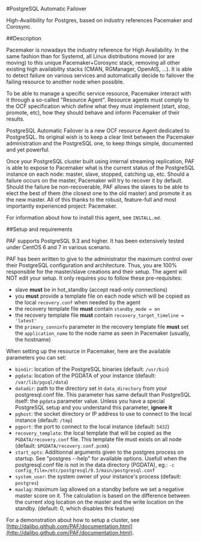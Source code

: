 #PostgreSQL Automatic Failover

High-Availibility for Postgres, based on industry references Pacemaker and
Corosync.

##Description

Pacemaker is nowadays the industry reference for High Availability. In the same
fashion than for Systemd, all Linux distributions moved (or are moving) to this
unique Pacemaker+Corosync stack, removing all other existing high availability
stacks (CMAN, RGManager, OpenAIS, ...). It is able to detect failure on various
services and automatically decide to failover the failing resource to another
node when possible.

To be able to manage a specific service resource, Pacemaker interact with it
through a so-called "Resource Agent". Resource agents must comply to the OCF
specification which define what they must implement (start, stop, promote,
etc), how they should behave and inform Pacemaker of their results.

PostgreSQL Automatic Failover is a new OCF resource Agent dedicated to
PostgreSQL. Its original wish is to keep a clear limit between the Pacemaker
administration and the PostgreSQL one, to keep things simple, documented and
yet powerful.

Once your PostgreSQL cluster built using internal streaming replication, PAF is
able to expose to Pacemaker what is the current status of the PostgreSQL
instance on each node: master, slave, stopped, catching up, etc. Should a
failure occurs on the master, Pacemaker will try to recover it by default.
Should the failure be non-recoverable, PAF allows the slaves to be able to
elect the best of them (the closest one to the old master) and promote it as
the new master. All of this thanks to the robust, feature-full and most
importantly experienced project: Pacemaker.

For information about how to install this agent, see `INSTALL.md`.

##Setup and requirements

PAF supports PostgreSQL 9.3 and higher. It has been extensively tested under
CentOS 6 and 7 in various scenario.

PAF has been written to give to the administrator the maximum control
over their PostgreSQL configuration and architecture. Thus, you are 100%
responsible for the master/slave creations and their setup. The agent
will NOT edit your setup. It only requires you to follow these pre-requisites:

  * slave __must__ be in hot_standby (accept read-only connections)
  * you __must__ provide a template file on each node which will be copied as
    the local `recovery.conf` when needed by the agent
  * the recovery template file __must__ contain `standby_mode = on`
  * the recovery template file __must__ contain `recovery_target_timeline = 'latest'`
  * the `primary_conninfo` parameter in the recovery template file __must__
    set the `application_name` to the node name as seen in Pacemaker
    (usually, the hostname)

When setting up the resource in Pacemaker, here are the available parameters you
can set:

  * `bindir`: location of the PostgreSQL binaries (default: `/usr/bin`)
  * `pgdata`: location of the PGDATA of your instance (default:
    `/var/lib/pgsql/data`)
  * `datadir`: path to the directory set in `data_directory` from your
    postgresql.conf file. This parameter has same default than PostgreSQL
    itself: the `pgdata` parameter value. Unless you have a special PostgreSQL
    setup and you understand this parameter, __ignore it__
  * `pghost`: the socket directory or IP address to use to connect to the
    local instance (default: `/tmp`)
  * `pgport`:  the port to connect to the local instance (default: `5432`)
  * `recovery_template`: the local template that will be copied as the
    `PGDATA/recovery.conf` file. This template file must exists on all node
    (default: `$PGDATA/recovery.conf.pcmk`)
  * `start_opts`: Additionnal arguments given to the postgres process on startup.
    See "postgres --help" for available options. Usefull when the postgresql.conf 
    file is not in the data directory (PGDATA), eg.:
    `-c config_file=/etc/postgresql/9.3/main/postgresql.conf`
  * `system_user`: the system owner of your instance's process (default:
    `postgres`)
  * `maxlag`: maximum lag allowed on a standby before we set a negative master
     score on it. The calculation is based on the difference between the current
     xlog location on the master and the write location on the standby.
     (default: 0, which disables this feature)

For a demonstration about how to setup a cluster, see
[http://dalibo.github.com/PAF/documentation.html](http://dalibo.github.com/PAF/documentation.html).

